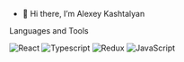 - 👋 Hi there, I’m Alexey Kashtalyan


Languages and Tools

![React](https://img.shields.io/badge/-REACT-1e1d1f?style-for=the-badge&logo=react&)
![Typescript](https://img.shields.io/badge/-TYPESCRIPT-1e1d1f?style-for=the-badge&logo=typescript&)
![Redux](https://img.shields.io/badge/-REDUX-1e1d1f?style-for=the-badge&logo=redux&)
![JavaScript](https://img.shields.io/badge/-JAVASCRIPT-1e1d1f?style-for=the-badge&logo=javascript&)

<!---
aliaksei6777/aliaksei6777 is a ✨ special ✨ repository because its `README.md` (this file) appears on your GitHub profile.
You can click the Preview link to take a look at your changes.
--->
